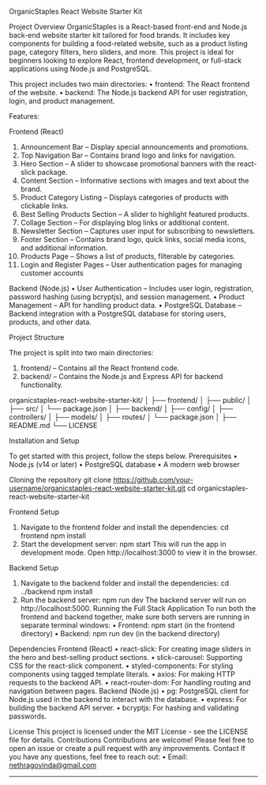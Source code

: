 OrganicStaples React Website Starter Kit

Project Overview
OrganicStaples is a React-based front-end and Node.js back-end website starter kit tailored for food brands. It includes key components for building a food-related website, such as a product listing page, category filters, hero sliders, and more. This project is ideal for beginners looking to explore React, frontend development, or full-stack applications using Node.js and PostgreSQL.

This project includes two main directories:
•	frontend: The React frontend of the website.
•	backend: The Node.js backend API for user registration, login, and product management.

Features:

Frontend (React)

1.	Announcement Bar – Display special announcements and promotions.
2.	Top Navigation Bar – Contains brand logo and links for navigation.
3.	Hero Section – A slider to showcase promotional banners with the react-slick package.
4.	Content Section – Informative sections with images and text about the brand.
5.	Product Category Listing – Displays categories of products with clickable links.
6.	Best Selling Products Section – A slider to highlight featured products.
7.	Collage Section – For displaying blog links or additional content.
8.	Newsletter Section – Captures user input for subscribing to newsletters.
9.	Footer Section – Contains brand logo, quick links, social media icons, and additional information.
10.	Products Page – Shows a list of products, filterable by categories.
11.	Login and Register Pages – User authentication pages for managing customer accounts


Backend (Node.js)
•	User Authentication – Includes user login, registration, password hashing (using bcryptjs), and session management.
•	Product Management – API for handling product data.
•	PostgreSQL Database – Backend integration with a PostgreSQL database for storing users, products, and other data.

Project Structure

The project is split into two main directories:
1.	frontend/ – Contains all the React frontend code.
2.	backend/ – Contains the Node.js and Express API for backend functionality.

organicstaples-react-website-starter-kit/
│
├── frontend/
│   ├── public/
│   ├── src/
│   └── package.json
│
├── backend/
│   ├── config/
│   ├── controllers/
│   ├── models/
│   ├── routes/
│   └── package.json
│
├── README.md
└── LICENSE

Installation and Setup

To get started with this project, follow the steps below.
Prerequisites
•	Node.js (v14 or later)
•	PostgreSQL database
•	A modern web browser

Cloning the repository
git clone https://github.com/your-username/organicstaples-react-website-starter-kit.git
cd organicstaples-react-website-starter-kit

Frontend Setup
1.	Navigate to the frontend folder and install the dependencies:
cd frontend
npm install
2.	Start the development server:
npm start
This will run the app in development mode. Open http://localhost:3000 to view it in the browser.

Backend Setup
1.	Navigate to the backend folder and install the dependencies:
cd ../backend
npm install
2.	Run the backend server:
npm run dev
The backend server will run on http://localhost:5000.
Running the Full Stack Application
To run both the frontend and backend together, make sure both servers are running in separate terminal windows:
•	Frontend: npm start (in the frontend directory)
•	Backend: npm run dev (in the backend directory)

Dependencies
Frontend (React)
•	react-slick: For creating image sliders in the hero and best-selling product sections.
•	slick-carousel: Supporting CSS for the react-slick component.
•	styled-components: For styling components using tagged template literals.
•	axios: For making HTTP requests to the backend API.
•	react-router-dom: For handling routing and navigation between pages.
Backend (Node.js)
•	pg: PostgreSQL client for Node.js used in the backend to interact with the database.
•	express: For building the backend API server.
•	bcryptjs: For hashing and validating passwords.

License
This project is licensed under the MIT License - see the LICENSE file for details.
Contributions
Contributions are welcome! Please feel free to open an issue or create a pull request with any improvements.
Contact
If you have any questions, feel free to reach out:
•	Email: nethragovinda@gmail.com
________________________________________

